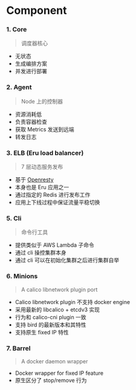 # Component

### 1. Core

> 调度器核心

  - 无状态
  - 生成编排方案
  - 并发进行部署

### 2. Agent

> Node 上的控制器

  - 资源消耗低
  - 负责容器检查
  - 获取 Metrics 发送到远端
  - 转发日志

### 3. ELB (Eru load balancer)

> 7 层动态服务发布

  - 基于 [Openresty](https://openresty.org/en/)
  - 本身也是 Eru 应用之一
  - 通过指定的 Redis 进行发布工作
  - 应用上下线过程中保证流量平稳切换

### 5. Cli

> 命令行工具

  - 提供类似于 AWS Lambda 子命令
  - 通过 cli 操控集群本身
  - 通过 cli 可以在初始化集群之后进行集群自举

### 6. Minions

> A calico libnetwork plugin port

  - Calico libnetwork plugin 不支持 docker engine
  - 采用最新的 libcalico + etcdv3 实现
  - 行为和 calico-cni plugin 一致
  - 支持 bird 的最新版本和其特性
  - 支持原生 fixed IP 特性

### 7. Barrel

> A docker daemon wrapper

  - Docker wrapper for fixed IP feature
  - 原生区分了 stop/remove 行为 